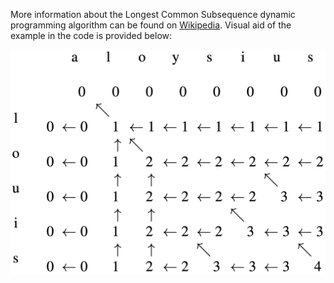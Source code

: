 More information about the Longest Common Subsequence dynamic programming algorithm can be found on [Wikipedia](https://en.wikipedia.org/wiki/Longest_common_subsequence_problem). Visual aid of the example in the code is provided below:

![Longest Common Subsequence](images/lcs.png)